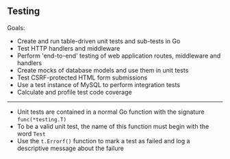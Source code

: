 ## Testing

Goals:
- Create and run table-driven unit tests and sub-tests in Go
- Test HTTP handlers and middleware
- Perform 'end-to-end' testing of web application routes, middleware and handlers
- Create mocks of database models and use them in unit tests
- Test CSRF-protected HTML form submissions
- Use a test instance of MySQL to perform integration tests
- Calculate and profile test code coverage

---

- Unit tests are contained in a normal Go function with the signature `func(*testing.T)`
- To be a valid unit test, the name of this function must begin with the word `Test`
- Use the `t.Errorf()` function to mark a test as failed and log a descriptive message about the failure

